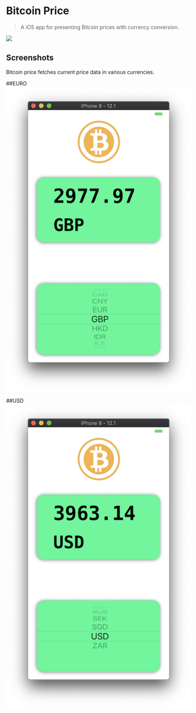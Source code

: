 # Bitcoin Price
> A iOS app for presenting Bitcoin prices with currency conversion.


![](header.png)

## Screenshots
Bitcoin price fetches current price data in various currencies.

##EURO
![alt text](https://github.com/yen936/Bitcoin-Price/blob/master/images/BTC-ERO.png)

##USD
![alt text](https://github.com/yen936/Bitcoin-Price/blob/master/images/BTC-USD.png)



